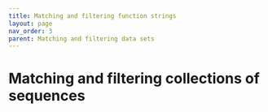 ```yaml
---
title: Matching and filtering function strings
layout: page
nav_order: 3
parent: Matching and filtering data sets
---
```



# Matching and filtering collections of sequences
